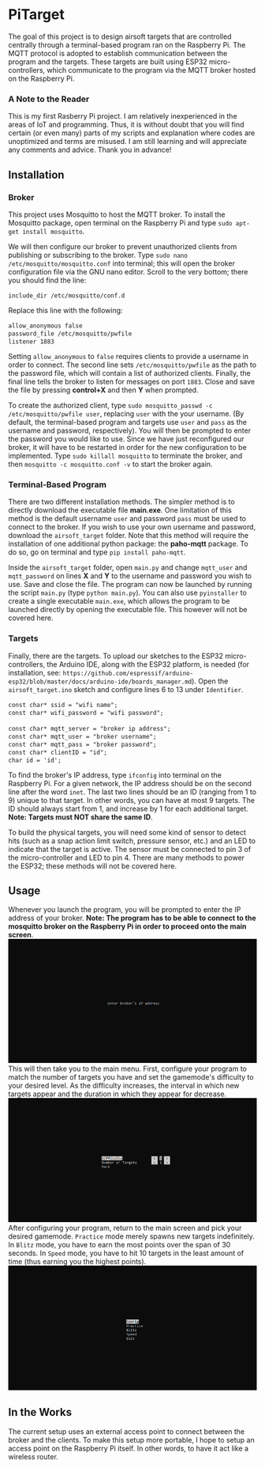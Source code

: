 # PiTarget
The goal of this project is to design airsoft targets that are controlled centrally through a terminal-based program ran on the Raspberry Pi. The MQTT protocol is adopted to establish communication between the program and the targets. These targets are built using ESP32 micro-controllers, which communicate to the program via the MQTT broker hosted on the Raspberry Pi.
### A Note to the Reader
This is my first Rasberry Pi project. I am relatively inexperienced in the areas of IoT and programming. Thus, it is without doubt that you will find certain (or even many) parts of my scripts and explanation where codes are unoptimized and terms are misused. I am still learning and will appreciate any comments and advice. Thank you in advance!
## Installation
### Broker
This project uses Mosquitto to host the MQTT broker. To install the Mosquitto package, open terminal on the Raspberry Pi and type `sudo apt-get install mosquitto`. 

We will then configure our broker to prevent unauthorized clients from publishing or subscribing to the broker. Type `sudo nano /etc/mosquitto/mosquitto.conf` into terminal; this will open the broker configuration file via the GNU nano editor. Scroll to the very bottom; there you should find the line:
```
include_dir /etc/mosquitto/conf.d
```
Replace this line with the following:
```
allow_anonymous false
password_file /etc/mosquitto/pwfile
listener 1883
```
Setting `allow_anonymous` to `false` requires clients to provide a username in order to connect. The second line sets `/etc/mosquitto/pwfile` as the path to the password file, which will contain a list of authorized clients. Finally, the final line tells the broker to listen for messages on port `1883`. Close and save the file by pressing **control+X** and then **Y** when prompted.

To create the authorized client, type `sudo mosquitto_passwd -c /etc/mosquitto/pwfile user`, replacing `user` with the your username. (By default, the terminal-based program and targets use `user` and `pass` as the username and password, respectively). You will then be prompted to enter the password you would like to use. Since we have just reconfigured our broker, it will have to be restarted in order for the new configuration to be implemented. Type `sudo killall mosquitto` to terminate the broker, and then `mosquitto -c mosquitto.conf -v` to start the broker again.
### Terminal-Based Program
There are two different installation methods. The simpler method is to directly download the executable file **main.exe**. One limitation of this method is the default username `user` and password `pass` must be used to connect to the broker. If you wish to use your own username and password, download the `airsoft_target` folder. Note that this method will require the installation of one additional python package: the **paho-mqtt** package. To do so, go on terminal and type `pip install paho-mqtt`.

Inside the `airsoft_target` folder, open `main.py` and change `mqtt_user` and `mqtt_password` on lines **X** and **Y** to the username and password you wish to use. Save and close the file. The program can now be launched by running the script `main.py` (type `python main.py`). You can also use `pyinstaller` to create a single executable `main.exe`, which allows the program to be launched directly by opening the executable file. This however will not be covered here.
### Targets
Finally, there are the targets. To upload our sketches to the ESP32 micro-controllers, the Arduino IDE, along with the ESP32 platform, is needed (for installation, see: `https://github.com/espressif/arduino-esp32/blob/master/docs/arduino-ide/boards_manager.md`). Open the `airsoft_target.ino` sketch and configure lines 6 to 13 under `Identifier`.
```
const char* ssid = "wifi name";
const char* wifi_password = "wifi password";

const char* mqtt_server = "broker ip address";
const char* mqtt_user = "broker username";
const char* mqtt_pass = "broker password";
const char* clientID = "id";
char id = 'id';
```
To find the broker's IP address, type `ifconfig` into terminal on the Raspberry Pi. For a given network, the IP address should be on the second line after the word `inet`. The last two lines should be an ID (ranging from 1 to 9) unique to that target. In other words, you can have at most 9 targets. The ID should always start from 1, and increase by 1 for each additional target. **Note: Targets must NOT share the same ID**. 

To build the physical targets, you will need some kind of sensor to detect hits (such as a snap action limit switch, pressure sensor, etc.) and an LED to indicate that the target is active. The sensor must be connected to pin 3 of the micro-controller and LED to pin 4. There are many methods to power the ESP32; these methods will not be covered here.
## Usage
Whenever you launch the program, you will be prompted to enter the IP address of your broker. **Note: The program has to be able to connect to the mosquitto broker on the Raspberry Pi in order to proceed onto the main screen**.
![](Images/broker_ip.png)
This will then take you to the main menu. First, configure your program to match the number of targets you have and set the gamemode's difficulty to your desired level. As the difficulty increases, the interval in which new targets appear and the duration in which they appear for decrease.
![](Images/config_screen.png)
After configuring your program, return to the main screen and pick your desired gamemode. `Practice` mode merely spawns new targets indefinitely. In `Blitz` mode, you have to earn the most points over the span of 30 seconds. In `Speed` mode, you have to hit 10 targets in the least amount of time (thus earning you the highest points). 
![](Images/main_screen.png)
## In the Works
The current setup uses an external access point to connect between the broker and the clients. To make this setup more portable, I hope to setup an access point on the Raspberry Pi itself. In other words, to have it act like a wireless router.
